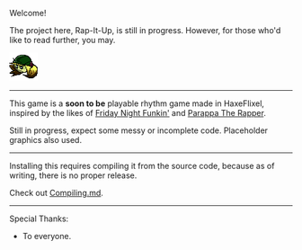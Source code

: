 Welcome!

The project here, Rap-It-Up, is still in progress. However, for those who'd like to read further, you may.

![Salem Icon (50x50 Size)](assets/images/UI/Salem50x50.png)

---

This game is a **soon to be** playable rhythm game made in HaxeFlixel, inspired by the likes of [Friday Night Funkin'](https://www.newgrounds.com/portal/view/770371) and [Parappa The Rapper](https://www.playstation.com/en-us/games/parappa-the-rapper-remastered/).

Still in progress, expect some messy or incomplete code. Placeholder graphics also used.

---

Installing this requires compiling it from the source code, because as of writing, there is no proper release.

Check out [Compiling.md](Documentation/Compiling.md).

---

Special Thanks:

- To everyone.